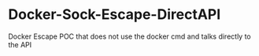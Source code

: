 # Docker-Sock-Escape-DirectAPI
 Docker Escape POC that does not use the docker cmd and talks directly to the API
